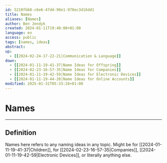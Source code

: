 ```yaml
---
id: 5210fb68-c6e6-47dd-98e1-970ec3d16dd1
title: Names
aliases: [Names]
author: Ben Jendyk
created: 2024-01-11T19:40:00+01:00
language: en
access: public
tags: [names, ideas]
abstract:
up:
  - [[2024-02-24-17-22-21|Communication & Language]]
down:
  - [[2024-01-11-19-41-37|Name Ideas for Offspring]]
  - [[2024-02-23-16-57-35|Name Ideas for Companies]]
  - [[2024-01-11-19-42-59|Name Ideas for Electronic Devices]]
  - [[2024-01-11-19-44-28|Name Ideas for Online Accounts]]
modified: 2025-01-31T05:33:28+01:00
---
```


# Names

---

## Definition

Names here refers to any naming ideas in any topic. Might be for [[2024-01-11-19-41-37|Children]], for [[2024-02-23-16-57-35|Companies]], [[2024-01-11-19-42-59|Electronic Devices]], or literally anything else.
